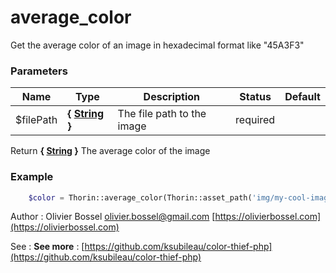 # average_color

Get the average color of an image in hexadecimal format like "45A3F3"


### Parameters
Name  |  Type  |  Description  |  Status  |  Default
------------  |  ------------  |  ------------  |  ------------  |  ------------
$filePath  |  **{ [String](http://php.net/manual/en/language.types.string.php) }**  |  The file path to the image  |  required  |

Return **{ [String](http://php.net/manual/en/language.types.string.php) }** The average color of the image

### Example
```php
	$color = Thorin::average_color(Thorin::asset_path('img/my-cool-image.jpg'));
```
Author : Olivier Bossel [olivier.bossel@gmail.com](mailto:olivier.bossel@gmail.com) [https://olivierbossel.com](https://olivierbossel.com)

See : **See more** : [https://github.com/ksubileau/color-thief-php](https://github.com/ksubileau/color-thief-php)